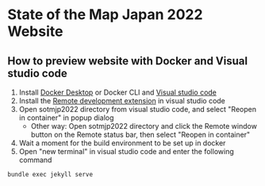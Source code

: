 # State of the Map Japan 2022 Website

## How to preview website with Docker and Visual studio code

1. Install [Docker Desktop](https://www.docker.com/) or Docker CLI and [Visual studio code](https://code.visualstudio.com/)
2. Install the [Remote development extension](https://marketplace.visualstudio.com/items?itemName=ms-vscode-remote.vscode-remote-extensionpack) in visual studio code
3. Open sotmjp2022 directory from visual studio code, and select "Reopen in container" in popup dialog
   * Other way: Open sotmjp2022 directory and click the Remote window button on the Remote status bar, then select "Reopen in container"
4. Wait a moment for the build environment to be set up in docker
5. Open "new terminal" in visual studio code and enter the following command

```bash
bundle exec jekyll serve
```
